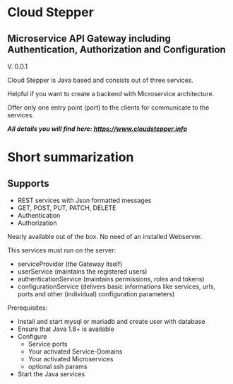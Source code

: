 # Cloud Stepper
<h2>Microservice API Gateway including Authentication, Authorization and Configuration</h2>

V. 0.0.1

Cloud Stepper is Java based and consists out of three services.

Helpful if you want to create a backend with Microservice architecture.

Offer only one entry point (port) to the clients for communicate to the services.

<b> *All details you will find here: https://www.cloudstepper.info* </b>

Short summarization
===================

Supports
--------
+ REST services with Json formatted messages
+ GET, POST, PUT, PATCH, DELETE
+ Authentication
+ Authorization

Nearly available out of the box.
No need of an installed Webserver.

This services must run on the server:
- serviceProvider (the Gateway itself)
- userService (maintains the registered users)
- authenticationService (maintains permissions, roles and tokens)
- configurationService (delivers basic informations like services, urls, ports and other (individual) configuration parameters)

Prerequisites:
- Install and start mysql or mariadb and create user with database
- Ensure that Java 1.8+ is available
- Configure
  - Service ports
  - Your activated Service-Domains
  - Your activated Microservices
  - optional ssh params
- Start the Java services
